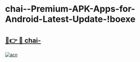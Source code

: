 # chai--Premium-APK-Apps-for-Android-Latest-Update-!boexe

# <h2><a href="https://dxcm8p.esa.edu.pl?title=chai-&ref=boexe">🔗👉 🔴 chai-</a></h2>

[![acn](https://github.com/user-attachments/assets/0f9c940e-d8b0-45ae-aac7-cd30a18b3e1c)](https://dxcm8p.esa.edu.pl?title=chai-&ref=boexe)

